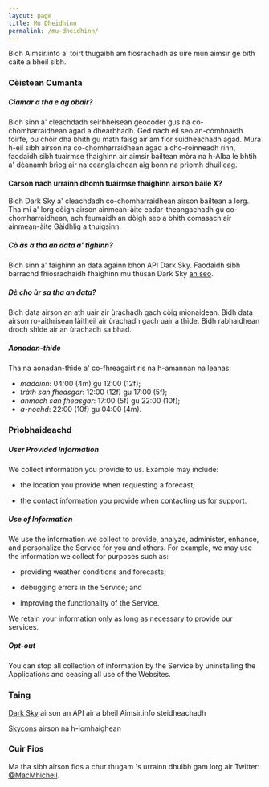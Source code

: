```yaml
---
layout: page
title: Mu Dheidhinn
permalink: /mu-dheidhinn/
---
```


Bidh Aimsir.info a' toirt thugaibh am fiosrachadh as ùire mun aimsir ge bith càite a bheil sibh.

### Cèistean Cumanta

##### Ciamar a tha e ag obair?

Bidh sinn a' cleachdadh seirbheisean geocoder gus na co-chomharraidhean agad a dhearbhadh. Ged nach eil seo an-còmhnaidh foirfe, bu chòir dha bhith gu math faisg air am fior suidheachadh agad. Mura h-eil sibh airson na co-chomharraidhean agad a cho-roinneadh rinn, faodaidh sibh tuairmse fhaighinn air aimsir bailtean mòra na h-Alba le bhtih a' dèanamh brìog air na ceanglaichean aig bonn na prìomh dhuilleag.

#### Carson nach urrainn dhomh tuairmse fhaighinn airson baile X?

Bidh Dark Sky a' cleachdadh co-chomharraidhean airson bailtean a lorg. Tha mi a' lorg dòigh airson ainmean-àite eadar-theangachadh gu co-chomharraidhean, ach feumaidh an dòigh seo a bhith comasach air ainmean-àite Gàidhlig a thuigsinn.

##### Cò às a tha an data a' tighinn?

Bidh sinn a' faighinn an data againn bhon API Dark Sky. Faodaidh sibh barrachd fhiosrachaidh fhaighinn mu thùsan Dark Sky [an seo](https://darksky.net/dev/docs/sources).

##### Dè cho ùr sa tha an data?

Bidh data airson an ath uair air ùrachadh gach còig mionaidean. Bidh data airson ro-aithrisean làitheil air ùrachadh gach uair a thìde. Bidh rabhaidhean droch shìde air an ùrachadh sa bhad.

##### Aonadan-thìde

Tha na aonadan-thìde a' co-fhreagairt ris na h-amannan na leanas:

* _madainn_: 04:00 (4m) gu 12:00 (12f);
* _tràth san fheasgar_: 12:00 (12f) gu 17:00 (5f);
* _anmoch san fheasgar_: 17:00 (5f) gu 22:00 (10f);
* _a-nochd_: 22:00 (10f) gu 04:00 (4m).

### Prìobhaideachd

##### User Provided Information

We collect information you provide to us. Example may include:

* the location you provide when requesting a forecast;

* the contact information you provide when contacting us for support.

##### Use of Information

We use the information we collect to provide, analyze, administer, enhance, and personalize the Service for you and others. For example, we may use the information we collect for purposes such as:

* providing weather conditions and forecasts;

* debugging errors in the Service; and

* improving the functionality of the Service.

We retain your information only as long as necessary to provide our services.

##### Opt-out

You can stop all collection of information by the Service by uninstalling the Applications and ceasing all use of the Websites.

### Taing

[Dark Sky](https://darksky.net/) airson an API air a bheil Aimsir.info steidheachadh

[Skycons](https://darkskyapp.github.io/skycons/) airson na h-iomhaighean

### Cuir Fios

Ma tha sibh airson fios a chur thugam 's urrainn dhuibh gam lorg air Twitter: [@MacMhicheil](https://www.twitter.com/MacMhicheil).
